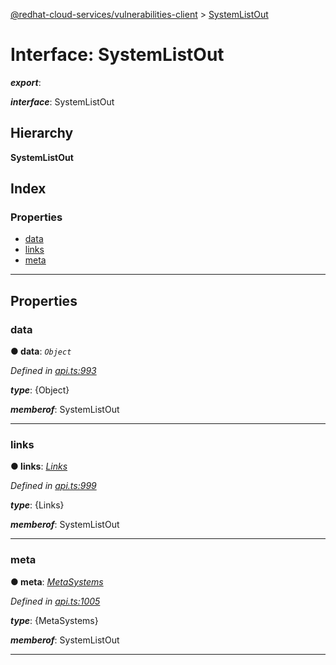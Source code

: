 [@redhat-cloud-services/vulnerabilities-client](../README.md) > [SystemListOut](../interfaces/systemlistout.md)

# Interface: SystemListOut

*__export__*: 

*__interface__*: SystemListOut

## Hierarchy

**SystemListOut**

## Index

### Properties

* [data](systemlistout.md#data)
* [links](systemlistout.md#links)
* [meta](systemlistout.md#meta)

---

## Properties

<a id="data"></a>

###  data

**● data**: *`Object`*

*Defined in [api.ts:993](https://github.com/RedHatInsights/javascript-clients/blob/master/packages/vulnerabilities/api.ts#L993)*

*__type__*: {Object}

*__memberof__*: SystemListOut

___
<a id="links"></a>

###  links

**● links**: *[Links](links.md)*

*Defined in [api.ts:999](https://github.com/RedHatInsights/javascript-clients/blob/master/packages/vulnerabilities/api.ts#L999)*

*__type__*: {Links}

*__memberof__*: SystemListOut

___
<a id="meta"></a>

###  meta

**● meta**: *[MetaSystems](metasystems.md)*

*Defined in [api.ts:1005](https://github.com/RedHatInsights/javascript-clients/blob/master/packages/vulnerabilities/api.ts#L1005)*

*__type__*: {MetaSystems}

*__memberof__*: SystemListOut

___

